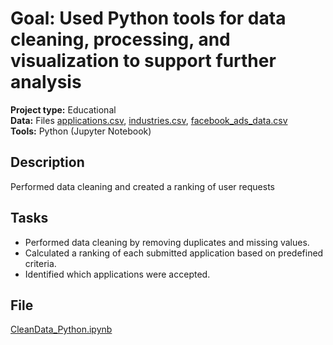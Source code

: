 # Goal: Used Python tools for data cleaning, processing, and visualization to support further analysis 
**Project type:** Educational  
**Data:** Files [applications.csv](https://drive.google.com/file/d/1XaRWDDRiw2sSjEorwZ5Pi-ebpJqr1Mk4/view), [industries.csv](https://drive.google.com/file/d/1dC1GhCGP8wx66r6C-kmeSCT0RlTH3s37/view), [facebook_ads_data.csv](https://drive.google.com/file/d/1P51VI_-GaHs8OU4OyHPPWFx70_PY2yxN/view)  
**Tools:** Python (Jupyter Notebook)
## Description
Performed data cleaning and created a ranking of user requests
## Tasks 
- Performed data cleaning by removing duplicates and missing values.
- Calculated a ranking of each submitted application based on predefined criteria.
- Identified which applications were accepted.

## File
[CleanData_Python.ipynb]()
